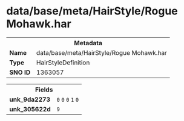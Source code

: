 <h1>data/base/meta/HairStyle/Rogue Mohawk.har</h1><table><tr><th colspan="100%">Metadata</th></tr><tr><td><b>Name</b></td><td>data/base/meta/HairStyle/Rogue Mohawk.har</td></tr><tr><td><b>Type</b></td><td>HairStyleDefinition</td></tr><tr><td><b>SNO ID</b></td><td>1363057</td></tr></table>

<table><tr><th colspan="100%">Fields</th></tr><tr><td><b>unk_9da2273</b></td><td><code>0</code>
<code>0</code>
<code>0</code>
<code>1</code>
<code>0</code>
</td></tr><tr><td><b>unk_305622d</b></td><td><code>9</code></td></tr></table>

